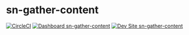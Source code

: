 # sn-gather-content

[![CircleCI](https://circleci.com/gh/michalsen/sn-gather-content.svg?style=shield)](https://circleci.com/gh/michalsen/sn-gather-content)
[![Dashboard sn-gather-content](https://img.shields.io/badge/dashboard-sn_gather_content-yellow.svg)](https://dashboard.pantheon.io/sites/6a76cc6a-a95c-454e-bb82-01e69be0cc03#dev/code)
[![Dev Site sn-gather-content](https://img.shields.io/badge/site-sn_gather_content-blue.svg)](http://dev-sn-gather-content.pantheonsite.io/)